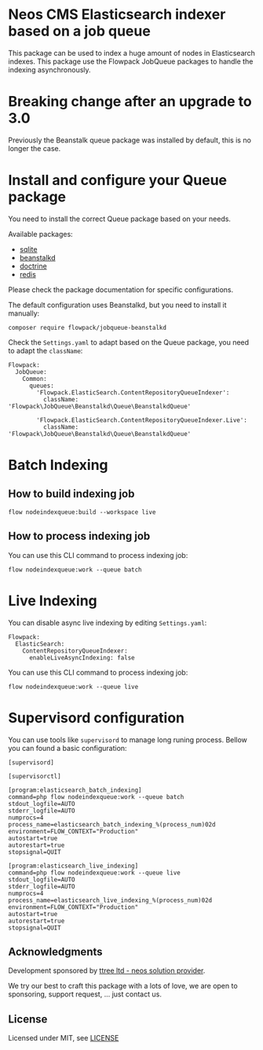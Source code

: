 # Neos CMS Elasticsearch indexer based on a job queue

This package can be used to index a huge amount of nodes in Elasticsearch indexes. This
package use the Flowpack JobQueue packages to handle the indexing asynchronously.

# Breaking change after an upgrade to 3.0

Previously the Beanstalk queue package was installed by default, this is no longer
the case.

# Install and configure your Queue package

You need to install the correct Queue package based on your needs.

Available packages:

  - [sqlite](https://packagist.org/packages/flownative/jobqueue-sqlite)
  - [beanstalkd](https://packagist.org/packages/flowpack/jobqueue-beanstalkd)
  - [doctrine](https://packagist.org/packages/flowpack/jobqueue-doctrine)
  - [redis](https://packagist.org/packages/flowpack/jobqueue-redis)

Please check the package documentation for specific configurations.

The default configuration uses Beanstalkd, but you need to install it manually:

    composer require flowpack/jobqueue-beanstalkd

Check the ```Settings.yaml``` to adapt based on the Queue package, you need to adapt the ```className```:

    Flowpack:
      JobQueue:
        Common:
          queues:
            'Flowpack.ElasticSearch.ContentRepositoryQueueIndexer':
              className: 'Flowpack\JobQueue\Beanstalkd\Queue\BeanstalkdQueue'

            'Flowpack.ElasticSearch.ContentRepositoryQueueIndexer.Live':
              className: 'Flowpack\JobQueue\Beanstalkd\Queue\BeanstalkdQueue'

# Batch Indexing

## How to build indexing job

    flow nodeindexqueue:build --workspace live

## How to process indexing job

You can use this CLI command to process indexing job:

    flow nodeindexqueue:work --queue batch

# Live Indexing

You can disable async live indexing by editing ```Settings.yaml```:

    Flowpack:
      ElasticSearch:
        ContentRepositoryQueueIndexer:
          enableLiveAsyncIndexing: false

You can use this CLI command to process indexing job:

    flow nodeindexqueue:work --queue live

# Supervisord configuration

You can use tools like ```supervisord``` to manage long runing process. Bellow you can
found a basic configuration:

    [supervisord]

    [supervisorctl]

    [program:elasticsearch_batch_indexing]
    command=php flow nodeindexqueue:work --queue batch
    stdout_logfile=AUTO
    stderr_logfile=AUTO
    numprocs=4
    process_name=elasticsearch_batch_indexing_%(process_num)02d
    environment=FLOW_CONTEXT="Production"
    autostart=true
    autorestart=true
    stopsignal=QUIT

    [program:elasticsearch_live_indexing]
    command=php flow nodeindexqueue:work --queue live
    stdout_logfile=AUTO
    stderr_logfile=AUTO
    numprocs=4
    process_name=elasticsearch_live_indexing_%(process_num)02d
    environment=FLOW_CONTEXT="Production"
    autostart=true
    autorestart=true
    stopsignal=QUIT

Acknowledgments
---------------

Development sponsored by [ttree ltd - neos solution provider](http://ttree.ch).

We try our best to craft this package with a lots of love, we are open to
sponsoring, support request, ... just contact us.

License
-------

Licensed under MIT, see [LICENSE](LICENSE)
